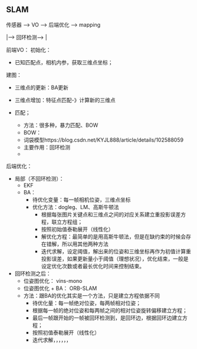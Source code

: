 SLAM
------

传感器 ——> VO ——> 后端优化 ——> mapping
   
  |——> 回环检测——> |
  
前端VO：
初始化：
- 已知匹配点，相机内参，获取三维点坐标；

建图：
- 三维点的更新：BA更新
- 三维点增加：特征点匹配-》计算新的三维点


- 匹配；
   - 方法：很多种，暴力匹配、BOW
   - BOW：
    - 词袋模型https://blog.csdn.net/KYJL888/article/details/102588059
    - 主要作用：回环检测
    -  
    


后端优化：
- 局部（不回环检测）：
  - EKF
  - BA：
    - 待优化变量：每一帧相机位姿，三维点坐标
    - 优化方法：dogleg、LM、高斯牛顿法
      - 根据每张图片关键点和三维点之间的对应关系建立重投影误差方程，联立方程组；
      - 按照初始值泰勒展开（线性化）
      - 解优化方程：最简单的是用高斯牛顿法，但是在缺约束的时候会存在错解，所以用其他两种方法
      - 迭代求解，设定阈值，解出来的位姿和三维坐标再作为初值计算重投影误差，如果更新量小于阈值（理想状况），优化结束，一般是设定优化次数或者最长优化时间来控制结束。
- 回环检测之后：
  - 位姿图优化： vins-mono
  - 位姿图优化 + BA： ORB-SLAM
  - 方法：跟BA的优化其实是一个方法，只是建立方程依据不同
    - 待优化量：每一帧绝对位姿，每两帧相对位姿；
    - 根据每一帧的绝对位姿和每两帧之间的相对位姿旋转偏移建立方程； 
    - 最后一帧跟开始的一帧被回环检测到，是回环边，根据回环边建立方程；
    - 按照初值泰勒展开（线性化）
    - 迭代求解，，，，，，

